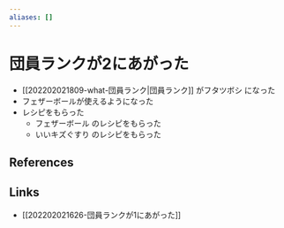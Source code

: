 ```yaml
---
aliases: []
---
```

# 団員ランクが2にあがった

- [[202202021809-what-団員ランク|団員ランク]] がフタツボシ になった
- フェザーボールが使えるようになった
- レシピをもらった
	- フェザーボール のレシピをもらった
	- いいキズぐすり のレシピをもらった

## References



## Links

- [[202202021626-団員ランクが1にあがった]]
